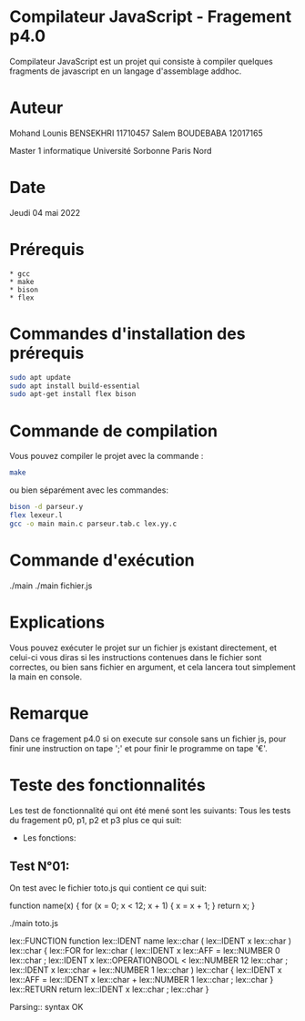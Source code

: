# Compilateur JavaScript    -   Fragement p4.0
Compilateur JavaScript est un projet qui consiste à compiler quelques fragments de javascript en un langage d'assemblage addhoc.

# Auteur
Mohand Lounis BENSEKHRI     11710457
Salem BOUDEBABA             12017165
		
Master 1 informatique 
Université Sorbonne Paris Nord

# Date
Jeudi 04 mai 2022

# Prérequis
    * gcc
    * make
    * bison
    * flex

# Commandes d'installation des prérequis
```bash 
sudo apt update
sudo apt install build-essential
sudo apt-get install flex bison
```

# Commande de compilation
Vous pouvez compiler le projet avec la commande :
```bash 
make
```

ou bien séparément avec les commandes: 
```bash 
bison -d parseur.y
flex lexeur.l
gcc -o main main.c parseur.tab.c lex.yy.c
```

# Commande d'exécution
./main
./main fichier.js

# Explications
Vous pouvez exécuter le projet sur un fichier js existant directement, et celui-ci vous diras si les instructions contenues dans le fichier sont correctes, ou bien sans fichier en argument, et cela lancera tout simplement la main en console.

# Remarque
Dans ce fragement p4.0 
si on execute sur console sans un fichier js, pour finir une instruction on tape ';' et pour finir le programme on tape '€'.

# Teste des fonctionnalités
Les test de fonctionnalité qui ont été mené sont les suivants: 
Tous les tests du fragement p0, p1, p2 et p3 plus ce qui suit:

* Les fonctions:


Test N°01:
----------
On test avec le fichier toto.js qui contient ce qui suit:

function name(x) {
    for (x = 0; x < 12; x + 1) {
        x = x + 1;
    }
    return x;
} 

./main toto.js

lex::FUNCTION function
lex::IDENT name
lex::char (
lex::IDENT x
lex::char )
lex::char {
lex::FOR for
lex::char (
lex::IDENT x
lex::AFF =
lex::NUMBER 0
lex::char ;
lex::IDENT x
lex::OPERATIONBOOL <
lex::NUMBER 12
lex::char ;
lex::IDENT x
lex::char +
lex::NUMBER 1
lex::char )
lex::char {
lex::IDENT x
lex::AFF =
lex::IDENT x
lex::char +
lex::NUMBER 1
lex::char ;
lex::char }
lex::RETURN return
lex::IDENT x
lex::char ;
lex::char }

Parsing:: syntax OK
